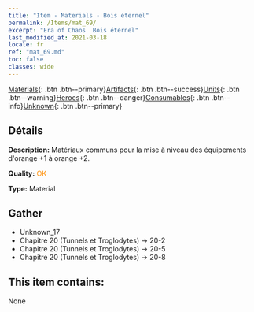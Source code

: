 ```yaml
---
title: "Item - Materials - Bois éternel"
permalink: /Items/mat_69/
excerpt: "Era of Chaos  Bois éternel"
last_modified_at: 2021-03-18
locale: fr
ref: "mat_69.md"
toc: false
classes: wide
---
```

 [Materials](/fr/Items/){: .btn .btn--primary}[Artifacts](/fr/Items/Artifacts/){: .btn .btn--success}[Units](/fr/Items/Units/){: .btn .btn--warning}[Heroes](/fr/Items/Heroes/){: .btn .btn--danger}[Consumables](/fr/Items/Consumables/){: .btn .btn--info}[Unknown](/fr/Items/Unknown/){: .btn .btn--primary}

## Détails
 **Description:** Matériaux communs pour la mise à niveau des équipements d'orange +1 à orange +2.

 **Quality:** <span style="color: #FF8C00">OK</span>

 **Type:** Material

## Gather

*    Unknown_17 
*    Chapitre 20 (Tunnels et Troglodytes) -> 20-2 
*    Chapitre 20 (Tunnels et Troglodytes) -> 20-5 
*    Chapitre 20 (Tunnels et Troglodytes) -> 20-8 

## This item contains:

  None

